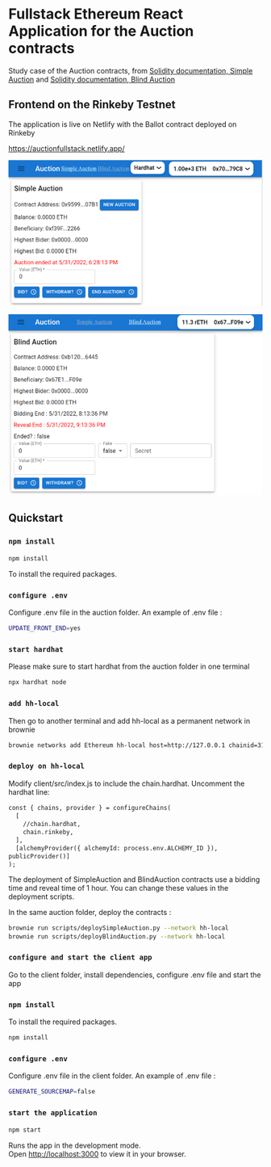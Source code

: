 # Fullstack Ethereum React Application for the Auction contracts

Study case of the Auction contracts, from [Solidity documentation, Simple Auction](https://docs.soliditylang.org/en/latest/solidity-by-example.html#simple-open-auction)
and
[Solidity documentation, Blind Auction](https://docs.soliditylang.org/en/latest/solidity-by-example.html#blind-auction)

## Frontend on the Rinkeby Testnet

The application is live on Netlify with the Ballot contract deployed on Rinkeby

https://auctionfullstack.netlify.app/

![Simple Auction webapp ](./simpleAuction_frontend.png)

![Blind Auction webapp ](./blindAuction_frontend.png)

## Quickstart

### `npm install`

```bash
npm install
```

To install the required packages.

### `configure .env`

Configure .env file in the auction folder.
An example of .env file :

```bash .env
UPDATE_FRONT_END=yes
```

### `start hardhat`

Please make sure to start hardhat from the auction folder in one terminal

```bash
npx hardhat node
```

### `add hh-local`

Then go to another terminal and add hh-local as a permanent network in brownie

```bash
brownie networks add Ethereum hh-local host=http://127.0.0.1 chainid=31337
```

### `deploy on hh-local`

Modify client/src/index.js to include the chain.hardhat. Uncomment the hardhat line:

```
const { chains, provider } = configureChains(
  [
    //chain.hardhat,
    chain.rinkeby,
  ],
  [alchemyProvider({ alchemyId: process.env.ALCHEMY_ID }), publicProvider()]
);
```

The deployment of SimpleAuction and BlindAuction contracts use a bidding time and reveal time of 1 hour.
You can change these values in the deployment scripts.

In the same auction folder, deploy the contracts :

```bash
brownie run scripts/deploySimpleAuction.py --network hh-local
brownie run scripts/deployBlindAuction.py --network hh-local
```

### `configure and start the client app`

Go to the client folder, install dependencies, configure .env file and start the app

### `npm install`

To install the required packages.

```bash
npm install
```

### `configure .env`

Configure .env file in the client folder.
An example of .env file :

```bash .env
GENERATE_SOURCEMAP=false
```

### `start the application`

```bash
npm start
```

Runs the app in the development mode.\
Open [http://localhost:3000](http://localhost:3000) to view it in your browser.
